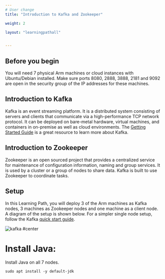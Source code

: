 ```yaml
---
# User change
title: "Introduction to Kafka and Zookeeper"

weight: 2

layout: "learningpathall"


---
```


## Before you begin

You will need 7 physical Arm machines or cloud instances with Ubuntu/Debian installed. 
Make sure ports 8080, 2888, 3888, 2181 and 9092 are open in the security group of the IP addresses for these machines.

## Introduction to Kafka

Kafka is an event streaming platform. It is a distributed system consisting of servers and clients that communicate via a high-performance TCP network protocol. It can be deployed on bare-metal hardware, virtual machines, and containers in on-premise as well as cloud environments. The [Getting Started Guide](https://kafka.apache.org/documentation/#gettingStarted) is a great resource to learn more about Kafka.

## Introduction to Zookeeper

Zookeeper is an open sourced project that provides a centralized service for maintenance of configuration information, naming and group services. It is used by a cluster or a group of nodes to share data. Kafka is built to use Zookeeper to coordinate tasks.

## Setup

In this Learning Path, you will deploy 3 of the Arm machines as Kafka nodes, 3 machines as Zookeeper nodes and one machine as a client node. A diagram of the setup is shown below. For a simpler single node setup, follow the Kafka [quick start guide](https://kafka.apache.org/quickstart).

![kafka #center](https://github.com/ArmDeveloperEcosystem/arm-learning-paths/assets/71631645/9dcd0bda-396d-4e97-becd-e95434b3ef64)

# Install Java:

Install Java on all 7 nodes.

```console
sudo apt install -y default-jdk
```
